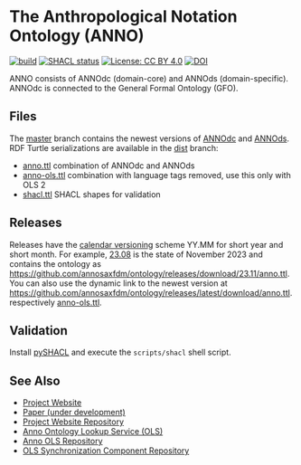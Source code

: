 # The Anthropological Notation Ontology (ANNO)

[![build](https://github.com/annosaxfdm/ontology/actions/workflows/build.yml/badge.svg)](https://github.com/annosaxfdm/ontology/actions/workflows/build.yml)
[![SHACL status](https://github.com/annosaxfdm/ontology/actions/workflows/shacl.yml/badge.svg)](https://github.com/annosaxfdm/ontology/actions/workflows/shacl.yml)
[![License: CC BY 4.0](https://img.shields.io/badge/license-CC_BY_4.0-blue)](LICENSE)
[![DOI](https://zenodo.org/badge/473966297.svg)](https://zenodo.org/badge/latestdoi/473966297)

ANNO consists of ANNOdc (domain-core) and ANNOds (domain-specific).
ANNOdc is connected to the General Formal Ontology (GFO).

## Files

The [master](https://github.com/annosaxfdm/ontology/tree/master) branch contains the newest versions of [ANNOdc](annodc.owl) and [ANNOds](annods.owl).
RDF Turtle serializations are available in the [dist](https://github.com/annosaxfdm/ontology/tree/dist) branch:

* [anno.ttl](https://github.com/annosaxfdm/ontology/blob/dist/anno.ttl) combination of ANNOdc and ANNOds
* [anno-ols.ttl](https://github.com/annosaxfdm/ontology/blob/dist/anno-ols.ttl) combination with language tags removed, use this only with OLS 2
* [shacl.ttl](https://github.com/annosaxfdm/ontology/blob/dist/shacl.ttl) SHACL shapes for validation

## Releases

Releases have the [calendar versioning](https://calver.org/) scheme YY.MM for short year and short month.
For example, [23.08](https://github.com/annosaxfdm/ontology/releases/tag/23.11) is the state of November 2023 and contains the ontology as <https://github.com/annosaxfdm/ontology/releases/download/23.11/anno.ttl>.
You can also use the dynamic link to the newest version at <https://github.com/annosaxfdm/ontology/releases/latest/download/anno.ttl>.respectively [anno-ols.ttl](https://github.com/annosaxfdm/ontology/releases/latest/download/anno-ols.ttl).

## Validation

Install [pySHACL](https://github.com/RDFLib/pySHACL) and execute the `scripts/shacl` shell script.

## See Also

* [Project Website](https://annosaxfdm.de)
* [Paper (under development)](https://github.com/annosaxfdm/anno-paper-swj)
* [Project Website Repository](https://github.com/annosaxfdm/annosaxfdm.de)
* [Anno Ontology Lookup Service (OLS)](https://ols.imise.uni-leipzig.de/index)
* [Anno OLS Repository](https://github.com/annosaxfdm/ols)
* [OLS Synchronization Component Repository](https://github.com/annosaxfdm/olsync)
